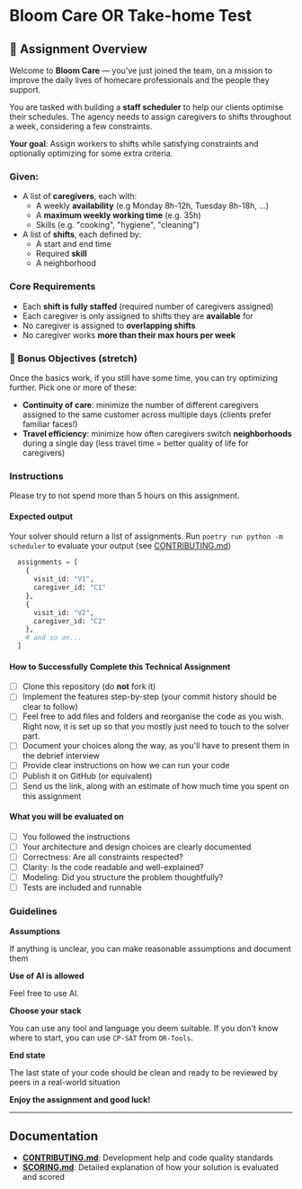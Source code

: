 # Bloom Care OR Take-home Test

## 🎯 Assignment Overview

Welcome to **Bloom Care** — you've just joined the team, on a mission to improve the daily lives of homecare professionals and the people they support.

You are tasked with building a **staff scheduler** to help our clients optimise their schedules. The agency needs to assign caregivers to shifts throughout a week, considering a few constraints.

**Your goal**: Assign workers to shifts while satisfying constraints and optionally optimizing for some extra criteria.

### **Given**:

- A list of **caregivers**, each with:
  - A weekly **availability** (e.g Monday 8h-12h, Tuesday 8h-18h, …)
  - A **maximum weekly working time** (e.g. 35h)
  - Skills (e.g. "cooking", "hygiene", "cleaning")
- A list of **shifts**, each defined by:
  - A start and end time
  - Required **skill**
  - A neighborhood

### Core Requirements

- Each **shift is fully staffed** (required number of caregivers assigned)
- Each caregiver is only assigned to shifts they are **available** for
- No caregiver is assigned to **overlapping shifts**
- No caregiver works **more than their max hours per week**

### 🚀 Bonus Objectives (stretch)

Once the basics work, if you still have some time, you can try optimizing further. Pick one or more of these:

- **Continuity of care**: minimize the number of different caregivers assigned to the same customer across multiple days (clients prefer familiar faces!)
- **Travel efficiency**: minimize how often caregivers switch **neighborhoods** during a single day (less travel time = better quality of life for caregivers)

### Instructions

Please try to not spend more than 5 hours on this assignment.

#### Expected output

Your solver should return a list of assignments. Run `poetry run python -m scheduler` to evaluate your output (see [CONTRIBUTING.md](CONTRIBUTING.md))

```python
  assignments = [
    {
      visit_id: "V1",
      caregiver_id: "C1"
    },
    {
      visit_id: "V2",
      caregiver_id: "C2"
    },
    # and so on...
  ]
```

#### How to Successfully Complete this Technical Assignment

- [ ] Clone this repository (do **not** fork it)
- [ ] Implement the features step-by-step (your commit history should be clear to follow)
- [ ] Feel free to add files and folders and reorganise the code as you wish. Right now, it is set up so that you mostly just need to touch to the solver part.
- [ ] Document your choices along the way, as you'll have to present them in the debrief interview
- [ ] Provide clear instructions on how we can run your code
- [ ] Publish it on GitHub (or equivalent)
- [ ] Send us the link, along with an estimate of how much time you spent on this assignment

#### What you will be evaluated on

- [ ] You followed the instructions
- [ ] Your architecture and design choices are clearly documented
- [ ] Correctness: Are all constraints respected?
- [ ] Clarity: Is the code readable and well-explained?
- [ ] Modeling: Did you structure the problem thoughtfully?
- [ ] Tests are included and runnable

### Guidelines

**Assumptions**

If anything is unclear, you can make reasonable assumptions and document them

**Use of AI is allowed**

Feel free to use AI.

**Choose your stack**

You can use any tool and language you deem suitable. If you don't know where to start, you can use `CP-SAT` from `OR-Tools`.

**End state**

The last state of your code should be clean and ready to be reviewed by peers in a real-world situation

**Enjoy the assignment and good luck!**

---

## Documentation

- **[CONTRIBUTING.md](CONTRIBUTING.md)**: Development help and code quality standards
- **[SCORING.md](SCORING.md)**: Detailed explanation of how your solution is evaluated and scored
